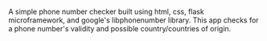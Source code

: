A simple phone number checker built using html, css, flask microframework, and google's libphonenumber library. This app checks for a phone number's validity and possible country/countries of origin.
